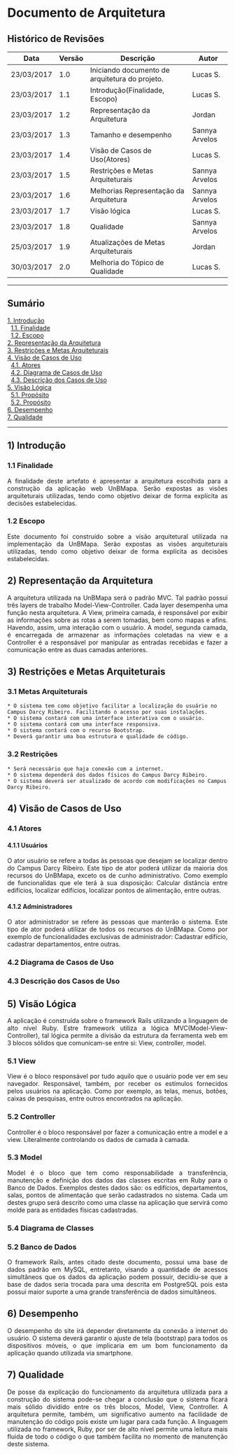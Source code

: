 # Documento de Arquitetura

## Histórico de Revisões

|      Data     | Versão | Descrição                                                                | Autor         |
|---------------|--------|--------------------------------------------------------------------------|---------------|
|  23/03/2017   |  1.0   | Iniciando documento de arquitetura do projeto.                           | Lucas S.      |
|  23/03/2017   |  1.1   | Introdução(Finalidade, Escopo)                                           | Lucas S.      |
|  23/03/2017   |  1.2   | Representação da Arquitetura                                             | Jordan        |
|  23/03/2017   |  1.3   | Tamanho e desempenho                                                     | Sannya Arvelos|
|  23/03/2017   |  1.4   | Visão de Casos de Uso(Atores)                                            | Lucas S.      |
|  23/03/2017   |  1.5   | Restrições e Metas Arquiteturais                                         | Sannya Arvelos|
|  23/03/2017   |  1.6   | Melhorias Representação da Arquitetura                                   | Sannya Arvelos|
|  23/03/2017   |  1.7   | Visão lógica                                                             | Lucas S.      |
|  23/03/2017   |  1.8   | Qualidade                                                                | Sannya Arvelos|
|  25/03/2017   |  1.9   | Atualizações de Metas Arquiteturais                                      | Jordan        |
|  30/03/2017   |  2.0   | Melhoria do Tópico de Qualidade                                          | Lucas S.      |


-------------------------------------------------------------------

## Sumário

[1. Introdução](#1-introdução)  
&nbsp;&nbsp;[1.1. Finalidade](#11-finalidade)  
&nbsp;&nbsp;[1.2. Escopo](#12-escopo)  
[2. Representação da Arquitetura](#2-representação-da-arquitetura)  
[3. Restrições e Metas Arquiteturais](#3-restrições-e-metas-arquiteturais)  
[4. Visão de Casos de Uso](#4-visão-de-casos-de-uso)  
&nbsp;&nbsp;[4.1. Atores](#41-atores)  
&nbsp;&nbsp;[4.2. Diagrama de Casos de Uso](#42-diagrama-de-casos-de-uso)  
&nbsp;&nbsp;[4.3. Descrição dos Casos de Uso](#43-descrição-dos-casos-de-uso)    
[5. Visão Lógica](#5-visão-lógica)  
&nbsp;&nbsp;[5.1. Propósito](#51-diagrama-de-classes)  
&nbsp;&nbsp;[5.2. Propósito](#52-banco-de-dados)    
[6. Desempenho](#6desempenho)  
[7. Qualidade](#7-qualidade)  

-------------------------------------------------------------------

## 1) Introdução

### 1.1 Finalidade

<p align ="justify">A finalidade deste artefato é apresentar a arquitetura escolhida para a construção da aplicação web UnBMapa. Serão expostas as visões arquiteturais utilizadas, tendo como objetivo deixar de forma explícita as decisões estabelecidas.

### 1.2 Escopo  

<p align ="justify">Este documento foi construído sobre a visão arquitetural utilizada na implementação da UnBMapa. Serão expostas as visões arquiteturais utilizadas, tendo como objetivo deixar de forma explícita as decisões estabelecidas.
 
## 2) Representação da Arquitetura

<p align ="justify">A arquitetura utilizada na UnBMapa será o padrão MVC. Tal padrão possui três layers de trabalho Model-View-Controller. Cada layer desempenha uma função nesta arquitetura. A View, primeira camada, é responsável por exibir as informações sobre as rotas a serem tomadas, bem como mapas e afins. Havendo, assim, uma interação com o usuário. A model, segunda camada, é encarregada de armazenar as informações coletadas na view e a Controller é a responsável por manipular as entradas recebidas e fazer a comunicação entre as duas camadas anteriores.

## 3) Restrições e Metas Arquiteturais

### 3.1 Metas Arquiteturais  
	
	* O sistema tem como objetivo facilitar a localização do usuário no Campus Darcy Ribeiro. Facilitando o acesso por suas instalações.
	* O sistema contará com uma interface interativa com o usuário.
	* O sistema contará com uma interface responsiva.
	* O sistema contará com o recurso Bootstrap.
	* Deverá garantir uma boa estrutura e qualidade de código.

### 3.2 Restrições  
	
	* Será necessário que haja conexão com a internet.
	* O sistema dependerá dos dados físicos do Campus Darcy Ribeiro.
	* O sistema deverá ser atualizado de acordo com modificações no Campus Darcy Ribeiro.

## 4) Visão de Casos de Uso  

### 4.1 Atores

#### 4.1.1 Usuários

<p align ="justify">O ator usuário se refere a todas às pessoas que desejam se localizar dentro do Campus Darcy Ribeiro. Este tipo de ator poderá utilizar da maioria dos recursos do UnBMapa, exceto os de cunho administrativo. Como exemplo de funcionalidas que ele terá à sua disposição: Calcular distância entre edifícios, localizar edifícios, localizar pontos de alimentação, entre outras.

#### 4.1.2 Administradores

<p align ="justify">O ator administrador se refere às pessoas que manterão o sistema. Este tipo de ator poderá utilizar de todos os recursos do UnBMapa. Como por exemplo de funcionalidades exclusivas de administrador: Cadastrar edifício, cadastrar departamentos, entre outras.  

### 4.2 Diagrama de Casos de Uso

### 4.3 Descrição dos Casos de Uso

## 5) Visão Lógica

<p align ="justify">A aplicação é construída sobre o framework Rails utilizando a linguagem de alto nível Ruby. Estre framework utiliza a lógica MVC(Model-View-Controller), tal lógica permite a divisão da estrutura da ferramenta web em 3 blocos sólidos que comunicam-se entre si: View, controller, model.

### 5.1 View

<p align ="justify">View é o bloco responsável por tudo aquilo que o usuário pode ver em seu navegador. Responsável, também, por receber os estímulos fornecidos pelos usuários na aplicação. Como por exemplo, as telas, menus, botões, caixas de pesquisas, entre outros encontrados na aplicação.

### 5.2 Controller

<p align ="justify">Controller é o bloco responsável por fazer a comunicação entre a model e a view. Literalmente controlando os dados de camada à camada.

### 5.3 Model

<p align ="justify">Model é o bloco que tem como responsabilidade a transferência, manutenção e definição dos dados das classes escritas em Ruby para o Banco de Dados. Exemplos destes dados são: os edifícios, departamentos, salas, pontos de alimentação que serão cadastrados no sistema. Cada um destes grupo será descrito como uma classe na aplicação que servirá como molde para as entidades físicas cadastradas.

### 5.4 Diagrama de Classes

### 5.2 Banco de Dados

<p align ="justify">O framework Rails, antes citado deste documento, possui uma base de dados padrão em MySQL, entretanto, visando a quantidade de acessos simultâneos que os dados da aplicação podem possuir, decidiu-se que a base de dados seria trocada para uma descrita em PostgreSQL pois esta possui maior suporte a uma grande transferência de dados simultâneos.

## 6) Desempenho

<p align ="justify">O desempenho do site irá depender diretamente da conexão a internet do usuário. O sistema deverá garantir o ajuste de tela (bootstrap) para todos os dispositivos móveis, o que implicaria em um bom funcionamento da aplicação quando utilizada via smartphone.

## 7) Qualidade

<p align ="justify">De posse da explicação do funcionamento da arquitetura utilizada para a construção do sistema pode-se chegar a conclusão que o sistema ficará mais sólido dividido entre os três blocos, Model, View, Controller. A arquitetura permite, também, um significativo aumento na facilidade de manutenção do código pois existe um lugar para cada função. A linguagem utilizada no framework, Ruby, por ser de alto nível permite uma leitura mais fluida de todo o código o que também facilita no momento de manutenção deste sistema.